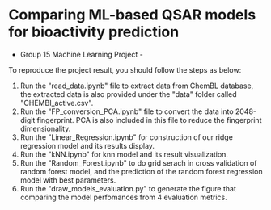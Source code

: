 # Comparing ML-based QSAR models for bioactivity prediction
- Group 15 Machine Learning Project -

To reproduce the project result, you should follow the steps as below:
1. Run the "read_data.ipynb" file to extract data from ChemBL database, the extracted data is also provided under the "data" folder called "CHEMBI_active.csv".
2. Run the "FP_conversion_PCA.ipynb" file to convert the data into 2048-digit fingerprint. PCA is also included in this file to reduce the fingerprint dimensionality.
3. Run the "Linear_Regression.ipynb" for construction of our ridge regression model and its results display.
4. Run the "kNN.ipynb" for knn model and its result visualization.
5. Run the "Random_Forest.ipynb" to do grid serach in cross validation of random forest model, and the prediction of the random forest regression model with best parameters.
6. Run the "draw_models_evaluation.py" to generate the figure that comparing the model perfomances from 4 evaluation metrics.

